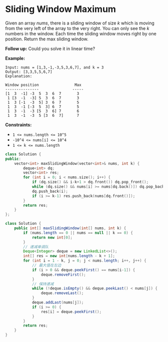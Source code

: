 # Sliding Window Maximum

Given an array *nums*, there is a sliding window of size *k* which is moving from the very left of the array to the very right. You can only see the *k* numbers in the window. Each time the sliding window moves right by one position. Return the max sliding window.

**Follow up:**
Could you solve it in linear time?

**Example:**

```
Input: nums = [1,3,-1,-3,5,3,6,7], and k = 3
Output: [3,3,5,5,6,7] 
Explanation: 

Window position                Max
---------------               -----
[1  3  -1] -3  5  3  6  7       3
 1 [3  -1  -3] 5  3  6  7       3
 1  3 [-1  -3  5] 3  6  7       5
 1  3  -1 [-3  5  3] 6  7       5
 1  3  -1  -3 [5  3  6] 7       6
 1  3  -1  -3  5 [3  6  7]      7
```

 

**Constraints:**

- `1 <= nums.length <= 10^5`
- `-10^4 <= nums[i] <= 10^4`
- `1 <= k <= nums.length`

```c++
class Solution {
public:
    vector<int> maxSlidingWindow(vector<int>& nums, int k) {
        deque<int> dq;
        vector<int> res;
        for (int i = 0; i < nums.size(); i++) {
            if (dq.size() && i-k+1 > dq.front()) dq.pop_front();
            while (dq.size() && nums[i] >= nums[dq.back()]) dq.pop_back();
            dq.push_back(i);
            if (i >= k-1) res.push_back(nums[dq.front()]);
        }
        return res;
    }
};
```



```java
class Solution {
    public int[] maxSlidingWindow(int[] nums, int k) {
        if (nums.length == 0 || nums == null || k == 0) {
            return new int[0];
        }
        // 递减单调队
        Deque<Integer> deque = new LinkedList<>();
        int[] res = new int[nums.length - k + 1];
        for (int i = 1 - k, j = 0; j < nums.length; i++, j++) {
            // 最大值在左边
            if (i > 0 && deque.peekFirst() == nums[i-1]) {
                deque.removeFirst();
            }
            // 保持递减
            while (!deque.isEmpty() && deque.peekLast() < nums[j]) {
                deque.removeLast();
            }
            deque.addLast(nums[j]);
            if (i >= 0) {
                res[i] = deque.peekFirst();
            }
        }
        return res;
    }
}
```

